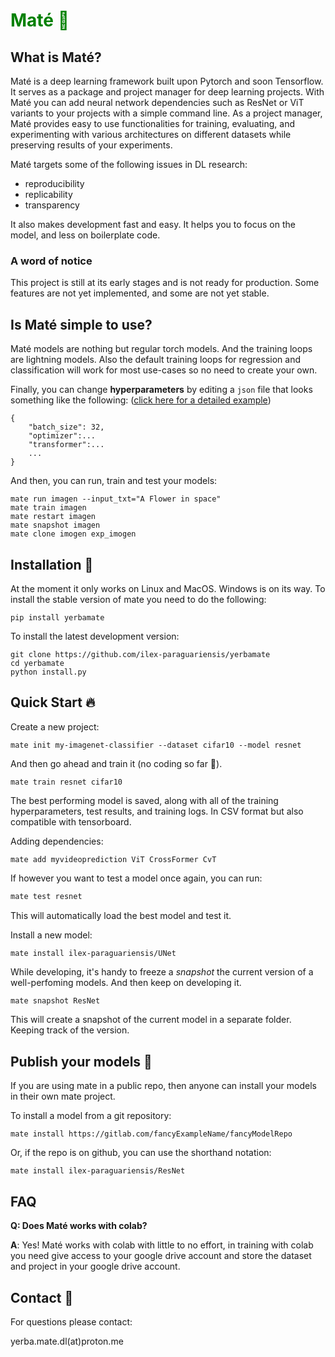 <h1 style="color:green"><span style="color:green">Maté 🧉</span></h1>

## What is Maté?
Maté is a deep learning framework built upon Pytorch and soon Tensorflow. It serves as a package and project manager for deep learning projects. With Maté you can add neural network dependencies such as  ResNet or ViT variants to your projects with a simple command line. As a project manager, Maté provides easy to use functionalities for training, evaluating, and experimenting with various architectures on different datasets while preserving results of your experiments. 


Maté targets some of the following issues in DL research:

- reproducibility
- replicability
- transparency

It also makes development fast and easy. It helps you to focus on the model, and less on boilerplate code.

### A word of notice
This project is still at its early stages and is not ready for production. Some features are not yet implemented, and some are not yet stable.


## Is Maté simple to use?
Maté models are nothing but regular torch models. And the training loops are lightning models. Also the default training loops for regression and classification will work for most use-cases so no need to create your own.

Finally, you can change **hyperparameters** by editing a `json` file that looks something like the following: ([click here for a detailed example](https://github.com/ilex-paraguariensis/yerbamate/wiki/Sample-Hyperparameter))
```
{
	"batch_size": 32,
	"optimizer":...
	"transformer":...
	...
}
```
And then, you can run, train and test your models:
```
mate run imagen --input_txt="A Flower in space"
mate train imagen
mate restart imagen
mate snapshot imagen
mate clone imogen exp_imogen
```

## Installation 🔌

At the moment it only works on Linux and MacOS. Windows is on its way.
To install the stable version of mate you need to do the following:
```
pip install yerbamate
```

To install the latest development version:
```
git clone https://github.com/ilex-paraguariensis/yerbamate 
cd yerbamate
python install.py
```

## Quick Start 🔥
Create a new project:
```
mate init my-imagenet-classifier --dataset cifar10 --model resnet
```
And then go ahead and train it (no coding so far 🤗).
```
mate train resnet cifar10 
```
The best performing model is saved, along with all of the training hyperparameters, test results, and training logs. In CSV format but also compatible with tensorboard.

Adding dependencies:
```
mate add myvideoprediction ViT CrossFormer CvT
```


If however you want to test a model once again, you can run:
```bash
mate test resnet
```
This will automatically load the best model and test it.


Install a new model:
```bash
mate install ilex-paraguariensis/UNet
```


While developing, it's handy to freeze a *snapshot* the current version of a well-perfoming models. And then keep on developing it.
```
mate snapshot ResNet
```
This will create a snapshot of the current model in a separate folder. Keeping track of the version.

## Publish your models 🎁 
If you are using mate in a public repo, then anyone can install your models in their own mate project.


To install a model from a git repository:
```
mate install https://gitlab.com/fancyExampleName/fancyModelRepo
````
Or, if the repo is on github, you can use the shorthand notation:

```
mate install ilex-paraguariensis/ResNet 
```

## FAQ
**Q: Does Maté works with colab?**

**A**: Yes! Maté works with colab with little to no effort, in training with colab you need give access to your google drive account and store the dataset and project in your google drive account.

## Contact 🤝 

For questions please contact:

yerba.mate.dl(at)proton.me

